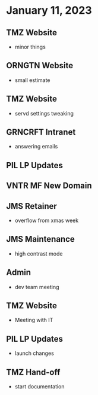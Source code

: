 # January 11, 2023

## TMZ Website
- minor things

## ORNGTN Website
- small estimate

## TMZ Website
- servd settings tweaking

## GRNCRFT Intranet
- answering emails

## PIL LP Updates

## VNTR MF New Domain

## JMS Retainer
- overflow from xmas week

## JMS Maintenance
- high contrast mode

## Admin
- dev team meeting

## TMZ Website
- Meeting with IT

## PIL LP Updates
- launch changes

## TMZ Hand-off
- start documentation
